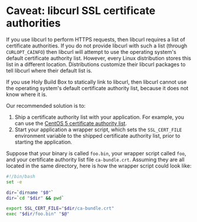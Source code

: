 # Caveat: libcurl SSL certificate authorities

If you use libcurl to perform HTTPS requests, then libcurl requires a list of certificate authorities. If you do not provide libcurl with such a list (through `CURLOPT_CAINFO`) then libcurl will attempt to use the operating system's default certificate authority list. However, every Linux distribution stores this list in a different location. Distributions customize their libcurl packages to tell libcurl where their default list is.

If you use Holy Build Box to statically link to libcurl, then libcurl cannot use the operating system's default certificate authority list, because it does not know where it is.

Our recommended solution is to:

 1. Ship a certificate authority list with your application. For example, you can use the [CentOS 5 certificate authority list](https://github.com/phusion/traveling-ruby/blob/master/shared/ca-bundle.crt).
 2. Start your application a wrapper script, which sets the `SSL_CERT_FILE` environment variable to the shipped certificate authority list, prior to starting the application.

Suppose that your binary is called `foo.bin`, your wrapper script called `foo`, and your certificate authority list file `ca-bundle.crt`. Assuming they are all located in the same directory, here is how the wrapper script could look like:

~~~bash
#!/bin/bash
set -e

dir=`dirname "$0"`
dir=`cd "$dir" && pwd`

export SSL_CERT_FILE="$dir/ca-bundle.crt"
exec "$dir/foo.bin" "$@"
~~~
